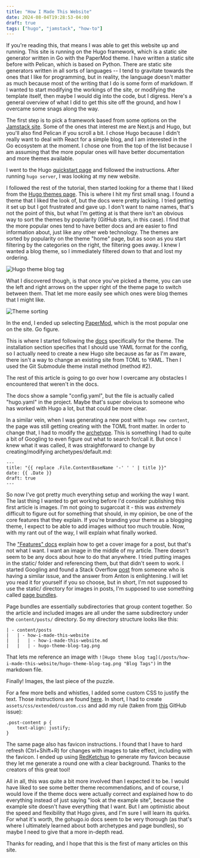 ```yaml
---
title: "How I Made This Website"
date: 2024-08-04T19:28:53-04:00
draft: true
tags: ["hugo", "jamstack", "how-to"]
---
```

If you're reading this, that means I was able to get this website up and running. This site is running on the Hugo framework, which is a static site generator written in Go with the PaperMod theme. I have written a static site before with Pelican, which is based on Python. There are static site generators written in all sorts of languages -- I tend to gravitate towards the ones that I like for programming, but in reality, the language doesn't matter as much because most of the writing that I do is some form of markdown. If I wanted to start modifying the workings of the site, or modifying the template itself, then maybe I would dig into the code, but I digress. Here's a general overview of what I did to get this site off the ground, and how I overcame some snags along the way.

The first step is to pick a framework based from some options on the [Jamstack site](https://jamstack.org/generators/). Some of the ones that interest me are Next.js and Hugo, but you'll also find Pelican if you scroll a bit. I chose Hugo because I didn't really want to deal with React for a simple blog, and I am interested in the Go ecosystem at the moment. I chose one from the top of the list because I am assuming that the more popular ones will have better documentation and more themes available.

I went to the Hugo [quickstart page](https://gohugo.io/getting-started/quick-start/) and followed the instructions. After running `hugo server`, I was looking at my new website.

I followed the rest of the tutorial, then started looking for a theme that I liked from the [Hugo themes page](https://themes.gohugo.io/). This is where I hit my first small snag. I found a theme that I liked the look of, but the docs were pretty lacking. I tried getting it set up but I got frustrated and gave up. I don't want to name names, that's not the point of this, but what I'm getting at is that there isn't an obvious way to sort the themes by popularity (GitHub stars, in this case). I find that the more popular ones tend to have better docs and are easier to find information about, just like any other web technology. The themes are sorted by popularity on the theme "home" page, but as soon as you start filtering by the categories on the right, the filtering goes away. I knew I wanted a blog theme, so I immediately filtered down to that and lost my ordering. 

![Hugo theme blog tag](/posts/how-i-made-this-website/hugo-theme-blog-tag.png "Blog Tags")

What I discovered though, is that once you've picked a theme, you can use the left and right arrows on the upper right of the theme page to switch between them. That let me more easily see which ones were blog themes that I might like. 

![Theme sorting](/posts/how-i-made-this-website/hugo-theme-sort.png "Sorting")

In the end, I ended up selecting [PaperMod](https://github.com/adityatelange/hugo-PaperMod), which is the most popular one on the site. Go figure.

This is where I started following the [docs](https://github.com/adityatelange/hugo-PaperMod) specifically for the theme. The installation section specifies that I should use YAML format for the config, so I actually need to create a new Hugo site because as far as I'm aware, there isn't a way to change an existing site from TOML to YAML. Then I used the Git Submodule theme install method (method #2). 

The rest of this article is going to go over how I overcame any obstacles I encountered that weren't in the docs. 

The docs show a sample "config.yaml", but the file is actually called "hugo.yaml" in the project. Maybe that's super obvious to someone who has worked with Hugo a lot, but that could be more clear.

In a similar vein, when I was generating a new post with `hugo new content`, the page was still getting creating with the TOML front matter. In order to change that, I had to modify the [archetype](https://gohugo.io/content-management/archetypes/). This is something I had to quite a bit of Googling to even figure out what to search for/call it. But once I knew what it was called, it was straightforward to change by creating/modifying archetypes/default.md:
```
---
title: "{{ replace .File.ContentBaseName '-' ' ' | title }}"
date: {{ .Date }}
draft: true
---

```

So now I've got pretty much everything setup and working the way I want. The last thing I wanted to get working before I'd consider publishing this first article is images. I'm not going to sugarcoat it - this was *extremely* difficult to figure out for something that should, in my opinion, be one of the core features that they explain. If you're branding your theme as a blogging theme, I expect to be able to add images without too much trouble. Now, with my rant out of the way, I will explain what finally worked.

The ["Features" docs](https://github.com/adityatelange/hugo-PaperMod/wiki/Features) explain how to get a cover image for a post, but that's not what I want. I want an image in the middle of my article. There doesn't seem to be any docs about how to do that anywhere. I tried putting images in the static/ folder and referencing them, but that didn't seem to work. I started Googling and found a Stack Overflow [post](https://stackoverflow.com/questions/48023746/hugo-server-not-rendering-images-from-static-folder/57129742#57129742) from someone who is having a similar issue, and the answer from Anton is enlightening. I will let you read it for yourself if you so choose, but in short, I'm not supposed to use the static/ directory for images in posts, I'm supposed to use something called [page bundles](https://gohugo.io/content-management/page-bundles/).

Page bundles are essentially subdirectories that group content together. So the article and included images are all under the same subdirectory under the `content/posts/` directory. So my directory structure looks like this:

```
| - content/posts
|   | - how-i-made-this-website
|   |   | - how-i-made-this-website.md
|   |   | - hugo-theme-blog-tag.png
```

That lets me reference an image with `![Hugo theme blog tag](/posts/how-i-made-this-website/hugo-theme-blog-tag.png "Blog Tags")` in the markdown file.

Finally! Images, the last piece of the puzzle.

For a few more bells and whistles, I added some custom CSS to justify the text. Those instructions are found [here](https://adityatelange.github.io/hugo-PaperMod/posts/papermod/papermod-faq/). In short, I had to create `assets/css/extended/custom.css` and add my rule (taken from [this](https://github.com/rhazdon/hugo-theme-hello-friend-ng/issues/20) GitHub issue): 

```
.post-content p {
    text-align: justify;
}
```

The same page also has favicon instructions. I found that I have to hard refresh (Ctrl+Shift+R) for changes with images to take effect, including with the favicon. I ended up using [RedKetchup](https://redketchup.io/favicon-generator) to generate my favicon because they let me generate a round one with a clear background. Thanks to the creators of this great tool!

All in all, this was quite a bit more involved than I expected it to be. I would have liked to see some better theme recommendations, and of course, I would love if the theme docs were actually correct and explained how to do everything instead of just saying "look at the example site", because the example site doesn't have everything that I want. But I am optimistic about the speed and flexibility that Hugo gives, and I'm sure I will learn its quirks. For what it's worth, the gohugo.io docs seem to be very thorough (as that's where I ultimately learned about both archetypes and page bundles), so maybe I need to give that a more in-depth read. 

Thanks for reading, and I hope that this is the first of many articles on this site.